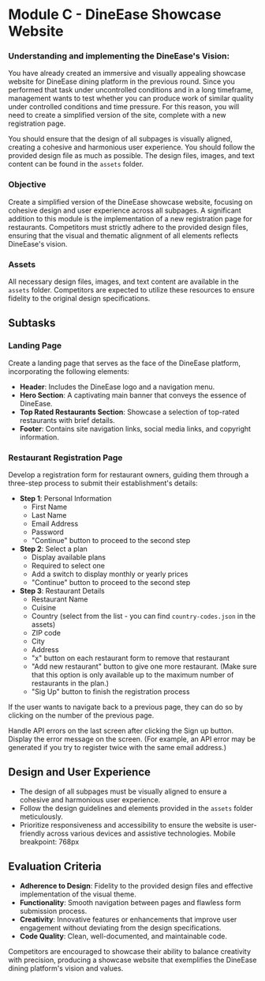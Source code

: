 # Module C - DineEase Showcase Website

### Understanding and implementing the DineEase's Vision: 

You have already created an immersive and visually appealing showcase website for DineEase dining platform in the previous round. Since you performed that task under uncontrolled conditions and in a long timeframe, management wants to test whether you can produce work of similar quality under controlled conditions and time pressure. For this reason, you will need to create a simplified version of the site, complete with a new registration page.

You should ensure that the design of all subpages is visually aligned, creating a cohesive and harmonious user experience. You should follow the provided design file as much as possible. The design files, images, and text content can be found in the `assets` folder.

### Objective
Create a simplified version of the DineEase showcase website, focusing on cohesive design and user experience across all subpages. A significant addition to this module is the implementation of a new registration page for restaurants. Competitors must strictly adhere to the provided design files, ensuring that the visual and thematic alignment of all elements reflects DineEase's vision.

### Assets
All necessary design files, images, and text content are available in the `assets` folder. Competitors are expected to utilize these resources to ensure fidelity to the original design specifications.

## Subtasks

### Landing Page
Create a landing page that serves as the face of the DineEase platform, incorporating the following elements:
- **Header**: Includes the DineEase logo and a navigation menu.
- **Hero Section**: A captivating main banner that conveys the essence of DineEase.
- **Top Rated Restaurants Section**: Showcase a selection of top-rated restaurants with brief details.
- **Footer**: Contains site navigation links, social media links, and copyright information.

### Restaurant Registration Page
Develop a registration form for restaurant owners, guiding them through a three-step process to submit their establishment's details:
- **Step 1**: Personal Information
  - First Name
  - Last Name
  - Email Address
  - Password
  - "Continue" button to proceed to the second step
- **Step 2**: Select a plan
  - Display available plans
  - Required to select one
  - Add a switch to display monthly or yearly prices
  - "Continue" button to proceed to the second step
- **Step 3**: Restaurant Details
  - Restaurant Name
  - Cuisine
  - Country (select from the list - you can find `country-codes.json` in the assets)
  - ZIP code
  - City
  - Address
  - "x" button on each restaurant form to remove that restaurant
  - "Add new restaurant" button to give one more restaurant. (Make sure that this option is only available up to the maximum number of restaurants in the plan.)
  - "Sig Up" button to finish the registration process

If the user wants to navigate back to a previous page, they can do so by clicking on the number of the previous page.
   
Handle API errors on the last screen after clicking the Sign up button. Display the error message on the screen. (For example, an API error may be generated if you try to register twice with the same email address.)

## Design and User Experience
- The design of all subpages must be visually aligned to ensure a cohesive and harmonious user experience.
- Follow the design guidelines and elements provided in the `assets` folder meticulously.
- Prioritize responsiveness and accessibility to ensure the website is user-friendly across various devices and assistive technologies. Mobile breakpoint: 768px

## Evaluation Criteria
- **Adherence to Design**: Fidelity to the provided design files and effective implementation of the visual theme.
- **Functionality**: Smooth navigation between pages and flawless form submission process.
- **Creativity**: Innovative features or enhancements that improve user engagement without deviating from the design specifications.
- **Code Quality**: Clean, well-documented, and maintainable code.

Competitors are encouraged to showcase their ability to balance creativity with precision, producing a showcase website that exemplifies the DineEase dining platform's vision and values.
